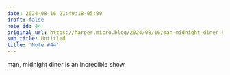 ```yaml
---
date: 2024-08-16 21:49:18-05:00
draft: false
note_id: 44
original_url: https://harper.micro.blog/2024/08/16/man-midnight-diner.html
sub_title: Untitled
title: 'Note #44'
---
```


man, midnight diner is an incredible show